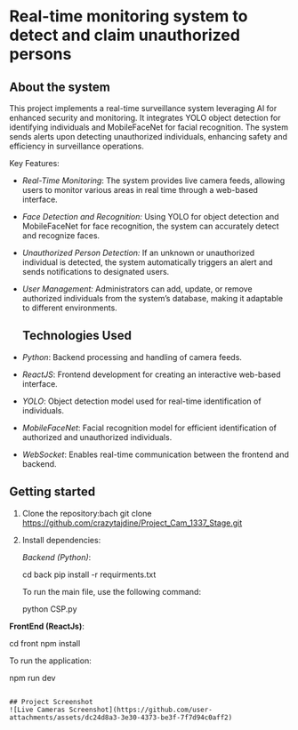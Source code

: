 # Real-time monitoring system to detect and claim unauthorized persons
## About the system
This project implements a real-time surveillance system leveraging AI for enhanced security and monitoring. It integrates YOLO object detection for identifying individuals and MobileFaceNet for facial recognition. The system sends alerts upon detecting unauthorized individuals, enhancing safety and efficiency in surveillance operations.

Key Features:

- *Real-Time Monitoring*:  The system provides live camera feeds, allowing users to monitor various areas in real time through a web-based interface.

- *Face Detection and Recognition:* Using YOLO for object detection and MobileFaceNet for face recognition, the system can accurately detect and recognize faces.

- *Unauthorized Person Detection:* If an unknown or unauthorized individual is detected, the system automatically triggers an alert and sends notifications to designated users.
- *User Management:* Administrators can add, update, or remove authorized individuals from the system’s database, making it adaptable to different environments.

  ## Technologies Used

- *Python*: Backend processing and handling of camera feeds.
- *ReactJS*: Frontend development for creating an interactive web-based interface.
- *YOLO*: Object detection model used for real-time identification of individuals.
- *MobileFaceNet*: Facial recognition model for efficient identification of authorized and unauthorized individuals.
- *WebSocket*: Enables real-time communication between the frontend and backend.
## Getting started
1. Clone the repository:bach git clone https://github.com/crazytajdine/Project_Cam_1337_Stage.git
2. Install dependencies:
   
   *Backend (Python)*:
   
   cd back
   pip install -r requirments.txt
   
   To run the main file, use the following command:
    
   python CSP.py

 **FrontEnd (ReactJs)**:
   
   cd front
   npm install
  
  To run the application:
  
  npm run dev
  ```

## Project Screenshot
![Live Cameras Screenshot](https://github.com/user-attachments/assets/dc24d8a3-3e30-4373-be3f-7f7d94c0aff2)
